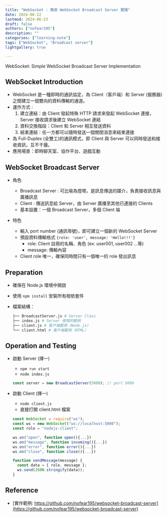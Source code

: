 ```yaml
---
title: "WebSocket : 簡易 WebSocket Broadcast Server 實踐"
date: 2024-06-22
lastmod: 2024-06-23
draft: false
authors: ["nofear195"]
description: ""
categories: ["learning-note"]
tags: ["WebSocket", "Broadcast server"]
lightgallery: true

---
```


WebSocket: Simple WebSocket Broadcast Server Implementation
<!--more-->

## WebSocket Introduction

- WebSocket 是一種即時的通訊協定，為 Client（客戶端）和 Server (服務器) 之間建立一個雙向的資料傳輸的通道。
- 運作方式 :
  1. 建立連結：由 Client 發起特殊 HTTP 請求來發起 WebSocket 連接，Server 接收請求後建立 WebSocket 連結
  2. 資料交換階段：Client 和 Server 相互發送資料
  3. 結束連結：任一方都可以隨時發送一個關閉消息來結束連接
- 為 Full-Duplex (全雙工)的通訊模式，即 Client 與 Server 可以同時發送和接收資訊，互不干擾。
- 應用場景：即時聊天室、協作平台、遊戲互動

## WebSocket Broadcast Server

- 角色
  - Broadcast Server : 可比喻為燈塔，是訊息傳送的媒介，負責接收訊息與廣播訊息
  - Client : 傳送訊息給 Server，由 Server 廣播至其他已連接的 Clients
  - 基本設置：一個 Broadcast Server，多個 Client 端

- 特色
  - 輸入 port number (通訊埠號)，即可建立一個新的 WebSocket Server
  - 預設資料傳輸格式 `{role: 'user', message: 'Hello!!!'}`
    - role: Client 註冊的名稱、角色 (ex: user001, user002 ...等)
    - message:  傳輸內容
  - Client role 唯一，確保同時間只有一個唯一的 role 發出訊息

## Preparation

- 確保在 Node.js 環境中開啟
- 使用 `npm install` 安裝所有相依套件
- 檔案結構：

  ```bash
  ├── BroadcastServer.js # Server Class
  ├── index.js # Server 使用的範例
  ├── client.js # 客戶端範例（Node.js）
  └── client.html # 客戶端範例（HTML）
  ```

## Operation and Testing

- 啟動 Server (擇一)
  - `npm run start`
  - `node index.js`

  ```javascript
  const server = new BroadcastServer(5000); // port 5000
  ```

- 啟動 Client (擇一)
  - `node client.js`
  - 直接打開 client.html 檔案

  ```javascript
  const WebSocket = require("ws");
  const ws = new WebSocket("ws://localhost:5000");
  const role = "nodejs-client";

  ws.on("open", function open(){...})
  ws.on("message", function incoming(){...})
  ws.on("error", function error(){...})
  ws.on("close", function close(){...})

  function sendMessage(message) {
    const data = { role, message };
    ws.send(JSON.stringify(data));
  }
  ```

## Reference

- [實作範例: https://github.com/nofear195/websocket-broadcast-server](https://github.com/nofear195/websocket-broadcast-server)
